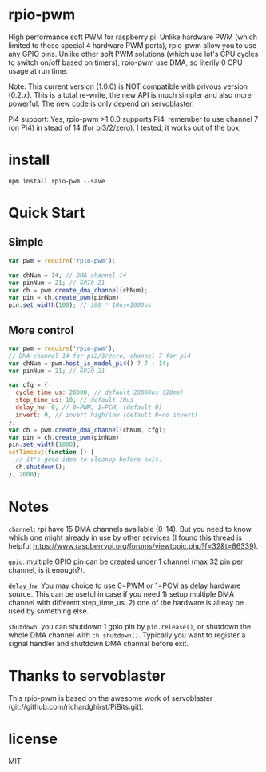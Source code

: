 # rpio-pwm
High performance soft PWM for raspberry pi. Unlike hardware PWM (which limited to those special 4 hardware PWM ports), rpio-pwm allow you to use any GPIO pins. Unlike other soft PWM solutions (which use lot's CPU cycles to switch on/off based on timers), rpio-pwm use DMA, so literily 0 CPU usage at run time.

Note: This current version (1.0.0) is NOT compatible with privous version (0.2.x). This is a total re-write, the new API is much simpler and also more powerful. The new code is only depend on servoblaster.

Pi4 support: Yes, rpio-pwm >1.0.0 supports Pi4, remember to use channel 7 (on Pi4) in stead of 14 (for pi3/2/zero). I tested, it works out of the box.

# install

```
npm install rpio-pwm --save
```

# Quick Start 
## Simple 
``` js
var pwm = require('rpio-pwm');

var chNum = 14; // DMA channel 14
var pinNum = 21; // GPIO 21
var ch = pwm.create_dma_channel(chNum);
var pin = ch.create_pwm(pinNum);
pin.set_width(100); // 100 * 10us=1000us
```

## More control

``` js
var pwm = require('rpio-pwm');
// DMA channel 14 for pi2/3/zero, channel 7 for pi4
var chNum = pwm.host_is_model_pi4() ? 7 : 14;
var pinNum = 21; // GPIO 21

var cfg = {
  cycle_time_us: 20000, // default 20000us (20ms)
  step_time_us: 10, // default 10us
  delay_hw: 0, // 0=PWM, 1=PCM, (default 0)
  invert: 0, // invert high/low (default 0=no invert)
};
var ch = pwm.create_dma_channel(chNum, cfg);
var pin = ch.create_pwm(pinNum);
pin.set_width(1000);
setTimeout(function () {
  // it's good idea to cleanup before exit.
  ch.shutdown();
}, 2000);
```

# Notes

`channel`: rpi have 15 DMA channels available (0-14). But you need to know which one might already in use by other services (I found this thread is helpful https://www.raspberrypi.org/forums/viewtopic.php?f=32&t=86339).

`gpio`: multiple GPIO pin can be created under 1 channel (max 32 pin per channel, is it enough?).

`delay_hw`: You may choice to use 0=PWM or 1=PCM as delay hardware source. This can be useful in case if you need 1) setup multiple DMA channel with different step_time_us. 2) one of the hardware is alreay be used by something else. 

`shutdown`: you can shutdown 1 gpio pin by `pin.release()`, or shutdown the whole DMA channel with `ch.shutdown()`. Typically you want to register a signal handler and shutdown DMA channal before exit.

# Thanks to servoblaster
This rpio-pwm is based on the awesome work of servoblaster (git://github.com/richardghirst/PiBits.git).

# license

MIT
